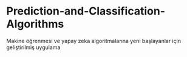 # Prediction-and-Classification-Algorithms


Makine öğrenmesi ve yapay zeka algoritmalarına yeni başlayanlar için geliştirilmiş uygulama
